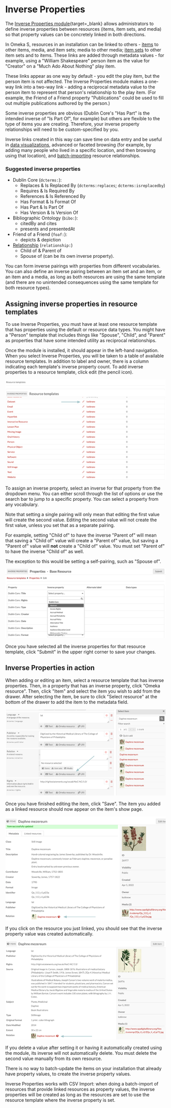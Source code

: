 # Inverse Properties

The [Inverse Properties module](https://omeka.org/s/modules/InverseProperties/){target=_blank} allows administrators to define inverse properties between resources (items, item sets, and media) so that property values can be concretely linked in both directions. 

In Omeka S, resources in an installation can be linked to others - [items](../content/items.md#linked-resources) to other items, media, and item sets; media to other media; [item sets](/content/item-sets.md#linked-resources) to other item sets and to items. These links are added through metadata values - for example, using a "William Shakespeare" person item as the value for "Creator" on a "Much Ado About Nothing" play item. 

These links appear as one way by default - you edit the play item, but the person item is not affected. The Inverse Properties module makes a one-way link into a two-way link - adding a reciprocal metadata value to the person item to represent that person's relationship to the play item. (For example, the Friend of a Friend property "Publications" could be used to fill out multiple publications authored by the person.)

Some inverse properties are obvious (Dublin Core's "Has Part" is the intended inverse of "Is Part Of", for example) but others are flexible to the type of items you are creating. Therefore, your inverse property relationships will need to be custom-specified by you.

Inverse links created in this way can save time on data entry and be useful in [data visualizations](datavisualization.md), advanced or faceted browsing (for example, by adding many people who lived in a specific location, and then browsing using that location), and [batch-importing](CSVImport.md) resource relationships.

### Suggested inverse properties

- Dublin Core (`dcterms:`):
	- Replaces & Is Replaced By (`dcterms:replaces`; `dcterms:isreplacedby`)
	- Requires & Is Required By
	- References & Is Referenced By
	- Has Format & Is Format Of
	- Has Part & Is Part Of
	- Has Version & Is Version Of
- Bibliographic Ontology (`bibo:`):
	- citedBy and cites
	- presents and presentedAt
- Friend of a Friend (`foaf:`):
	- depicts & depiction
- [Relationship](http://purl.org/vocab/relationship) (`relationship:`)
	- Child of & Parent of 
	- Spouse of (can be its own inverse property).

You can form inverse pairings with properties from different vocabularies. You can also define an inverse pairing between an item set and an item, or an item and a media, as long as both resources are using the same template (and there are no unintended consequences using the same template for both resource types). 

## Assigning inverse properties in resource templates

To use Inverse Properties, you must have at least one resource template that has properties using the default or resource data types. You might have a "Person" template that includes things like "Spouse", "Child", and "Parent" as properties that have some intended utility as reciprocal relationships. 

Once the module is installed, it should appear in the left-hand navigation. When you select Inverse Properties, you will be taken to a table of available resource templates. In addition to label and owner, there is a column indicating each template's inverse property count. To add inverse properties to a resource template, click edit (the pencil icon).

![Edit existing resource template to add inverse properties.](modulesfiles/inverseProperties_edit.png)

To assign an inverse property, select an inverse for that property from the dropdown menu. You can either scroll through the list of options or use the search bar to jump to a specific property. You can select a property from any vocabulary.

Note that setting a single pairing will only mean that editing the first value will create the second value. Editing the second value will not create the first value, unless you set that as a separate pairing. 

For example, setting "Child of" to have the inverse "Parent of" will mean that saving a "Child of" value will create a "Parent of" value, but saving a "Parent of" value will **not** create a "Child of" value. You must set "Parent of" to have the inverse "Child of" as well. 

The exception to this would be setting a self-pairing, such as "Spouse of". 

![Select inverse property from dropdown menu.](modulesfiles/inverseProperties_dropdown.png)

Once you have selected all the inverse properties for that resource template, click "Submit" in the upper right corner to save your changes.

## Inverse Properties in action

When adding or editing an item, select a resource template that has inverse properties. Then, in a property that has an inverse property,  click "Omeka resource". Then, click "Item" and select the item you wish to add from the drawer. After selecting the item, be sure to click "Select resource" at the bottom of the drawer to add the item to the metadata field.

![Add inverse property to item.](modulesfiles/inverseProperties_add.png)

Once you have finished editing the item, click "Save". The item you added as a linked resource should now appear on the item's show page.

![Saved inverse property.](modulesfiles/inverseProperties_itemShow.png)

If you click on the resource you just linked, you should see that the inverse property value was created automatically.

![Inverse property on linked property item show page.](modulesfiles/inverseProperties_linkedProperty.png)

If you delete a value after setting it or having it automatically created using the module, its inverse will not automatically delete. You must delete the second value manually from its own resource. 

There is no way to batch-update the items on your installation that already have property values, to create the inverse property values.

Inverse Properties works with CSV Import: when doing a batch-import of resources that provide linked resources as property values, the inverse properties will be created as long as the resources are set to use the resource template where the inverse property is set.